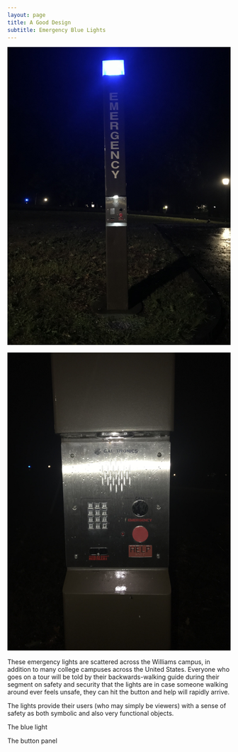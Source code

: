 ```yaml
---
layout: page
title: A Good Design
subtitle: Emergency Blue Lights
---
```

![](/img/good-design-0.jpg)

![](/img/good-design-1.jpg)

These emergency lights are scattered across the Williams campus, in addition to many college campuses across the United States. Everyone who goes on a tour will be told by their backwards-walking guide during their segment on safety and security that the lights are in case someone walking around ever feels unsafe, they can hit the button and help will rapidly arrive.

The lights provide their users (who may simply be viewers) with a sense of safety as both symbolic and also very functional objects.

The blue light

The button panel 

